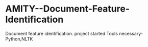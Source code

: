 # AMITY--Document-Feature-Identification
Document feature identification.
project started
Tools necessary- Python,NLTK
